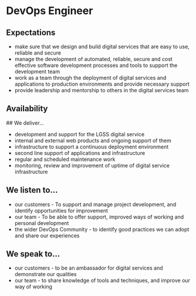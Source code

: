 # DevOps Engineer 

## Expectations
* make sure that we design and build digital services that are easy to use, reliable and secure
* manage the development of automated, reliable, secure and cost effective software development processes and tools to support the development team
* work as a team through the deployment of digital services and applications to production environments and provide necessary support
* provide leadership and mentorship to others in the digital services team

## Availability
<object data="roles/devops-pie.svg" type="image/svg+xml" width="650" height="230"></object>

## We deliver...
* development and support for the LGSS digital service
* internal and external web products and ongoing support of them
* infrastructure to support a continuous deployment environment
* second line support of applications and infrastructure
* regular and scheduled maintenance work
* monitoring, review and improvement of uptime of digital service infrastructure

## We listen to...
* our customers - To support and manage project development, and identify opportunities for improvement
* our team - To be able to offer support, improved ways of working and personal development
* the wider DevOps Community - to identify good practices we can adopt and share our experiences

## We speak to...
* our customers - to be an ambassador for digital services and demonstrate our qualities
* our team - to share knowledge of tools and techniques, and improve our way of working
